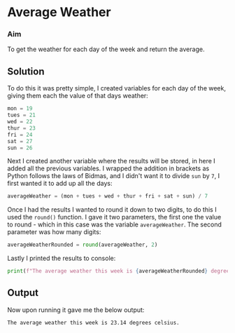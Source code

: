 # Average Weather
### Aim
To get the weather for each day of the week and return the average.

## Solution
To do this it was pretty simple, I created variables for each day of the week, giving them each the value of that days weather:
```py
mon = 19
tues = 21
wed = 22
thur = 23
fri = 24
sat = 27
sun = 26
```

Next I created another variable where the results will be stored, in here I added all the previous variables. I wrapped the addition in brackets as Python follows the laws of Bidmas, and I didn't want it to divide `sun` by `7`, I first wanted it to add up  all the days:
```py
averageWeather = (mon + tues + wed + thur + fri + sat + sun) / 7
```

Once I had the results I wanted to round it down to two digits, to do this I used the `round()` function. I gave it two parameters, the first one the value to round - which in this case was the variable `averageWeather`. The second parameter was how many digits:
```py
averageWeatherRounded = round(averageWeather, 2)
```

Lastly I printed the results to console:
```py
print(f"The average weather this week is {averageWeatherRounded} degrees celsius.")
```

## Output
Now upon running it gave me the below output:
```
The average weather this week is 23.14 degrees celsius.
```
